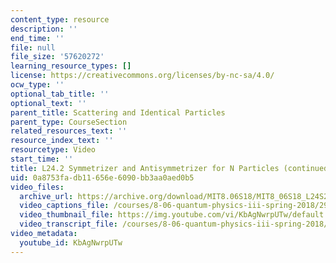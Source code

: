 ```yaml
---
content_type: resource
description: ''
end_time: ''
file: null
file_size: '57620272'
learning_resource_types: []
license: https://creativecommons.org/licenses/by-nc-sa/4.0/
ocw_type: ''
optional_tab_title: ''
optional_text: ''
parent_title: Scattering and Identical Particles
parent_type: CourseSection
related_resources_text: ''
resource_index_text: ''
resourcetype: Video
start_time: ''
title: L24.2 Symmetrizer and Antisymmetrizer for N Particles (continued)
uid: 0a8753fa-db11-656e-6090-bb3aa0aed0b5
video_files:
  archive_url: https://archive.org/download/MIT8.06S18/MIT8_06S18_L24S2_300k.mp4
  video_captions_file: /courses/8-06-quantum-physics-iii-spring-2018/29ce96a3c8f051d999e7b884aaf0e07a_KbAgNwrpUTw.vtt
  video_thumbnail_file: https://img.youtube.com/vi/KbAgNwrpUTw/default.jpg
  video_transcript_file: /courses/8-06-quantum-physics-iii-spring-2018/c7f9b5f21cb25cb94d0da7e310cccfcd_KbAgNwrpUTw.pdf
video_metadata:
  youtube_id: KbAgNwrpUTw
---
```

